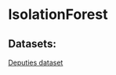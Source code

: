 # IsolationForest


## Datasets:

[Deputies dataset](https://www.kaggle.com/datasets/epattaro/brazils-house-of-deputies-reimbursements)